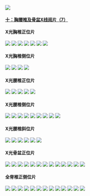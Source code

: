 
![](https://weharmonyos.oss-cn-hangzhou.aliyuncs.com/resources/龙脊康/youxiu1.jpg)

#### [十：胸腰椎及骨盆X线阅片（7）](/longjikang/10.md)

#### X光胸椎正位片
![](https://weharmonyos.oss-cn-hangzhou.aliyuncs.com/resources/jingzhui/10aa.png)
![](https://weharmonyos.oss-cn-hangzhou.aliyuncs.com/resources/jingzhui/10ab.png)
![](https://weharmonyos.oss-cn-hangzhou.aliyuncs.com/resources/jingzhui/10ac.png)
![](https://weharmonyos.oss-cn-hangzhou.aliyuncs.com/resources/jingzhui/10ad.png)
![](https://weharmonyos.oss-cn-hangzhou.aliyuncs.com/resources/jingzhui/10ae.png)
![](https://weharmonyos.oss-cn-hangzhou.aliyuncs.com/resources/jingzhui/10af.png)
![](https://weharmonyos.oss-cn-hangzhou.aliyuncs.com/resources/jingzhui/10ag.png)
#### X光胸椎侧位片
![](https://weharmonyos.oss-cn-hangzhou.aliyuncs.com/resources/jingzhui/10ba.png)
![](https://weharmonyos.oss-cn-hangzhou.aliyuncs.com/resources/jingzhui/10bb.png)
![](https://weharmonyos.oss-cn-hangzhou.aliyuncs.com/resources/jingzhui/10bc.png)
![](https://weharmonyos.oss-cn-hangzhou.aliyuncs.com/resources/jingzhui/10bd.png)
#### X光腰椎正位片
![](https://weharmonyos.oss-cn-hangzhou.aliyuncs.com/resources/jingzhui/10ca.png)
![](https://weharmonyos.oss-cn-hangzhou.aliyuncs.com/resources/jingzhui/10cb.png)
![](https://weharmonyos.oss-cn-hangzhou.aliyuncs.com/resources/jingzhui/10cc.png)
![](https://weharmonyos.oss-cn-hangzhou.aliyuncs.com/resources/jingzhui/10cd.png)
![](https://weharmonyos.oss-cn-hangzhou.aliyuncs.com/resources/jingzhui/10ce.png)
#### X光腰椎侧位片
![](https://weharmonyos.oss-cn-hangzhou.aliyuncs.com/resources/jingzhui/10da.png)
![](https://weharmonyos.oss-cn-hangzhou.aliyuncs.com/resources/jingzhui/10db.png)
![](https://weharmonyos.oss-cn-hangzhou.aliyuncs.com/resources/jingzhui/10dc.png)
![](https://weharmonyos.oss-cn-hangzhou.aliyuncs.com/resources/jingzhui/10dd.png)
![](https://weharmonyos.oss-cn-hangzhou.aliyuncs.com/resources/jingzhui/10de.png)
![](https://weharmonyos.oss-cn-hangzhou.aliyuncs.com/resources/jingzhui/10df.png)
![](https://weharmonyos.oss-cn-hangzhou.aliyuncs.com/resources/jingzhui/10dg.png)
![](https://weharmonyos.oss-cn-hangzhou.aliyuncs.com/resources/jingzhui/10dh.png)
![](https://weharmonyos.oss-cn-hangzhou.aliyuncs.com/resources/jingzhui/10di.png)
#### X光腰椎斜位片
![](https://weharmonyos.oss-cn-hangzhou.aliyuncs.com/resources/jingzhui/10ea.png)
![](https://weharmonyos.oss-cn-hangzhou.aliyuncs.com/resources/jingzhui/10eb.png)
![](https://weharmonyos.oss-cn-hangzhou.aliyuncs.com/resources/jingzhui/10ec.png)
![](https://weharmonyos.oss-cn-hangzhou.aliyuncs.com/resources/jingzhui/10ed.png)
![](https://weharmonyos.oss-cn-hangzhou.aliyuncs.com/resources/jingzhui/10ee.png)
![](https://weharmonyos.oss-cn-hangzhou.aliyuncs.com/resources/jingzhui/10ef.png)
#### X光骨盆正位片
![](https://weharmonyos.oss-cn-hangzhou.aliyuncs.com/resources/jingzhui/10fa.png)
![](https://weharmonyos.oss-cn-hangzhou.aliyuncs.com/resources/jingzhui/10fb.png)
![](https://weharmonyos.oss-cn-hangzhou.aliyuncs.com/resources/jingzhui/10fc.png)
![](https://weharmonyos.oss-cn-hangzhou.aliyuncs.com/resources/jingzhui/10fd.png)
![](https://weharmonyos.oss-cn-hangzhou.aliyuncs.com/resources/jingzhui/10fe.png)
![](https://weharmonyos.oss-cn-hangzhou.aliyuncs.com/resources/jingzhui/10ff.png)
![](https://weharmonyos.oss-cn-hangzhou.aliyuncs.com/resources/jingzhui/10fg.png)
![](https://weharmonyos.oss-cn-hangzhou.aliyuncs.com/resources/jingzhui/10fi.png)
![](https://weharmonyos.oss-cn-hangzhou.aliyuncs.com/resources/jingzhui/10fj.png)
![](https://weharmonyos.oss-cn-hangzhou.aliyuncs.com/resources/jingzhui/10fk.png)
![](https://weharmonyos.oss-cn-hangzhou.aliyuncs.com/resources/jingzhui/10fl.png)
![](https://weharmonyos.oss-cn-hangzhou.aliyuncs.com/resources/jingzhui/10fm.png)
![](https://weharmonyos.oss-cn-hangzhou.aliyuncs.com/resources/jingzhui/10fn.png)
#### 全脊椎正侧位片
![](https://weharmonyos.oss-cn-hangzhou.aliyuncs.com/resources/jingzhui/10ga.png)
![](https://weharmonyos.oss-cn-hangzhou.aliyuncs.com/resources/jingzhui/10gb.png)
![](https://weharmonyos.oss-cn-hangzhou.aliyuncs.com/resources/jingzhui/10gc.png)
![](https://weharmonyos.oss-cn-hangzhou.aliyuncs.com/resources/jingzhui/10gd.png)
![](https://weharmonyos.oss-cn-hangzhou.aliyuncs.com/resources/jingzhui/10ge.png)
![](https://weharmonyos.oss-cn-hangzhou.aliyuncs.com/resources/jingzhui/10gf.png)
![](https://weharmonyos.oss-cn-hangzhou.aliyuncs.com/resources/jingzhui/10gg.png)
![](https://weharmonyos.oss-cn-hangzhou.aliyuncs.com/resources/jingzhui/10gi.png)
![](https://weharmonyos.oss-cn-hangzhou.aliyuncs.com/resources/jingzhui/10gj.png)
![](https://weharmonyos.oss-cn-hangzhou.aliyuncs.com/resources/jingzhui/10gk.png)
![](https://weharmonyos.oss-cn-hangzhou.aliyuncs.com/resources/jingzhui/10gl.png)
![](https://weharmonyos.oss-cn-hangzhou.aliyuncs.com/resources/jingzhui/10gm.png)
![](https://weharmonyos.oss-cn-hangzhou.aliyuncs.com/resources/jingzhui/10gn.png)